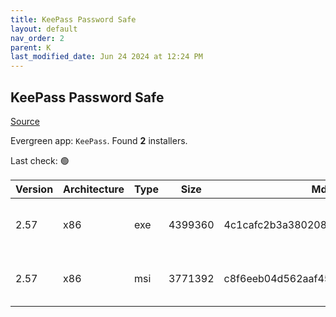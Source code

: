 ```yaml
---
title: KeePass Password Safe
layout: default
nav_order: 2
parent: K
last_modified_date: Jun 24 2024 at 12:24 PM
---
```


## KeePass Password Safe

[Source](https://keepass.info/)

Evergreen app: `KeePass`. Found **2** installers.

Last check: 🟢

| Version | Architecture | Type | Size    | Md5                              | URI                                                                                                                                                                                                |
| ------- | ------------ | ---- | ------- | -------------------------------- | -------------------------------------------------------------------------------------------------------------------------------------------------------------------------------------------------- |
| 2.57    | x86          | exe  | 4399360 | 4c1cafc2b3a380208548620a3d53dbba | [https://pilotfiber.dl.sourceforge.net/project/keepass/KeePass%202.x/2.57/KeePass-2.57-Setup.exe](https://pilotfiber.dl.sourceforge.net/project/keepass/KeePass%202.x/2.57/KeePass-2.57-Setup.exe) |
| 2.57    | x86          | msi  | 3771392 | c8f6eeb04d562aaf45fba3fee8c75406 | [https://pilotfiber.dl.sourceforge.net/project/keepass/KeePass%202.x/2.57/KeePass-2.57.msi](https://pilotfiber.dl.sourceforge.net/project/keepass/KeePass%202.x/2.57/KeePass-2.57.msi)             |
